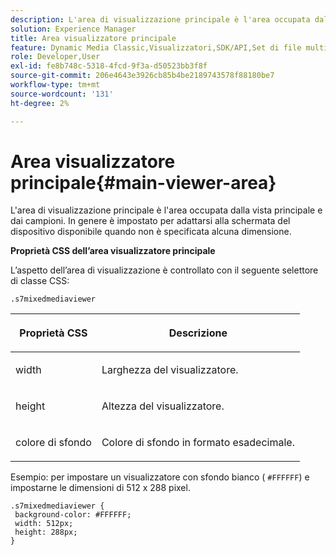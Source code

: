 ```yaml
---
description: L'area di visualizzazione principale è l'area occupata dalla vista principale e dai campioni. In genere è impostato per adattarsi alla schermata del dispositivo disponibile quando non è specificata alcuna dimensione.
solution: Experience Manager
title: Area visualizzatore principale
feature: Dynamic Media Classic,Visualizzatori,SDK/API,Set di file multimediali diversi
role: Developer,User
exl-id: fe8b748c-5318-4fcd-9f3a-d50523bb3f8f
source-git-commit: 206e4643e3926cb85b4be2189743578f88180be7
workflow-type: tm+mt
source-wordcount: '131'
ht-degree: 2%

---
```


# Area visualizzatore principale{#main-viewer-area}

L&#39;area di visualizzazione principale è l&#39;area occupata dalla vista principale e dai campioni. In genere è impostato per adattarsi alla schermata del dispositivo disponibile quando non è specificata alcuna dimensione.

<!--<a id="section_061E550C1C1D4DB2BD663A898895B38C"></a>-->

**Proprietà CSS dell’area visualizzatore principale**

L’aspetto dell’area di visualizzazione è controllato con il seguente selettore di classe CSS:

```
.s7mixedmediaviewer 
```

<table id="table_94EE3F5BBE4547C0B4943471CEE7EDE4"> 
 <thead> 
  <tr> 
   <th colname="col1" class="entry"> <p> Proprietà CSS </p> </th> 
   <th colname="col2" class="entry"> <p>Descrizione </p> </th> 
  </tr> 
 </thead>
 <tbody> 
  <tr> 
   <td colname="col1"> <p> <span class="codeph"> width </span> </p> </td> 
   <td colname="col2"> <p>Larghezza del visualizzatore. </p> </td> 
  </tr> 
  <tr> 
   <td colname="col1"> <p> <span class="codeph"> height </span> </p> </td> 
   <td colname="col2"> <p>Altezza del visualizzatore. </p> </td> 
  </tr> 
  <tr> 
   <td colname="col1"> <p> <span class="codeph"> colore di sfondo  </span> </p> </td> 
   <td colname="col2"> <p> Colore di sfondo in formato esadecimale. </p> </td> 
  </tr> 
 </tbody> 
</table>

Esempio: per impostare un visualizzatore con sfondo bianco ( `#FFFFFF`) e impostarne le dimensioni di 512 x 288 pixel.

```
.s7mixedmediaviewer { 
 background-color: #FFFFFF; 
 width: 512px; 
 height: 288px;  
}
```
